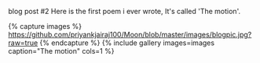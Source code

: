 blog post #2
Here is the first poem i ever wrote, 
It's called 'The motion'.


{% capture images %} https://github.com/priyankjairaj100/Moon/blob/master/images/blogpic.jpg?raw=true {% endcapture %} {% include gallery images=images caption="The motion" cols=1 %}
